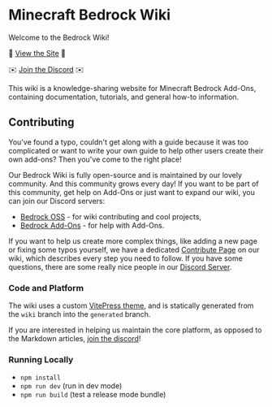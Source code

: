 # Minecraft Bedrock Wiki

Welcome to the Bedrock Wiki!

🔗 [View the Site](https://wiki.bedrock.dev/) 🔗

✉️ [Join the Discord](https://discord.gg/XjV87YN) ✉️

This wiki is a knowledge-sharing website for Minecraft Bedrock Add-Ons, containing documentation, tutorials, and general how-to information.

## Contributing

You've found a typo, couldn't get along with a guide because it was too complicated or want to write your own guide to help other users create their own add-ons?
Then you've come to the right place!

Our Bedrock Wiki is fully open-source and is maintained by our lovely community. And this community grows every day! If you want to be part of this community,
get help on Add-Ons or just want to expand our wiki, you can join our Discord servers:

 - [Bedrock OSS](https://discord.gg/XjV87YN) - for wiki contributing and cool projects,
 - [Bedrock Add-Ons](https://discord.gg/pytC8zKHPn) - for help with Add-Ons.

If you want to help us create more complex things, like adding a new page or fixing some typos yourself, we have a dedicated [Contribute Page](https://wiki.bedrock.dev/contribute) on our wiki,
which describes every step you need to follow. If you have some questions, there are some really nice people in our [Discord Server](https://discord.gg/XjV87YN).

### Code and Platform

The wiki uses a custom [VitePress theme](https://vitepress.dev), and is statically generated from the `wiki` branch into the `generated` branch.

If you are interested in helping us maintain the core platform, as opposed to the Markdown articles, [join the discord](https://discord.gg/XjV87YN)!

### Running Locally

 - `npm install`
 - `npm run dev` (run in dev mode)
 - `npm run build` (test a release mode bundle)
